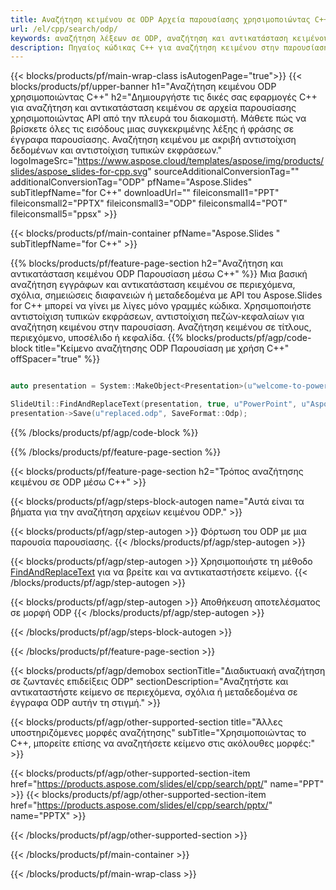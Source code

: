 ```yaml
---
title: Αναζήτηση κειμένου σε ODP Αρχεία παρουσίασης χρησιμοποιώντας C++
url: /el/cpp/search/odp/
keywords: αναζήτηση λέξεων σε ODP, αναζήτηση και αντικατάσταση κειμένου σε ODP, κείμενο αναζήτησης ODP Παρουσίαση
description: Πηγαίος κώδικας C++ για αναζήτηση κειμένου στην παρουσίαση ODP.
---
```


{{< blocks/products/pf/main-wrap-class isAutogenPage="true">}}
{{< blocks/products/pf/upper-banner h1="Αναζήτηση κειμένου ODP χρησιμοποιώντας C++" h2="Δημιουργήστε τις δικές σας εφαρμογές C++ για αναζήτηση και αντικατάσταση κειμένου σε αρχεία παρουσίασης χρησιμοποιώντας API από την πλευρά του διακομιστή. Μάθετε πώς να βρίσκετε όλες τις εισόδους μιας συγκεκριμένης λέξης ή φράσης σε έγγραφα παρουσίασης. Αναζήτηση κειμένου με ακριβή αντιστοίχιση δεδομένων και αντιστοίχιση τυπικών εκφράσεων." logoImageSrc="https://www.aspose.cloud/templates/aspose/img/products/slides/aspose_slides-for-cpp.svg" sourceAdditionalConversionTag="" additionalConversionTag="ODP" pfName="Aspose.Slides" subTitlepfName="for C++" downloadUrl="" fileiconsmall1="PPT" fileiconsmall2="PPTX" fileiconsmall3="ODP" fileiconsmall4="POT" fileiconsmall5="ppsx" >}}

{{< blocks/products/pf/main-container pfName="Aspose.Slides " subTitlepfName="for C++" >}}

{{% blocks/products/pf/feature-page-section  h2="Αναζήτηση και αντικατάσταση κειμένου ODP Παρουσίαση μέσω C++" %}}
Μια βασική αναζήτηση εγγράφων και αντικατάσταση κειμένου σε περιεχόμενα, σχόλια, σημειώσεις διαφανειών ή μεταδεδομένα με API του Aspose.Slides for C++ μπορεί να γίνει με λίγες μόνο γραμμές κώδικα. Χρησιμοποιήστε αντιστοίχιση τυπικών εκφράσεων, αντιστοίχιση πεζών-κεφαλαίων για αναζήτηση κειμένου στην παρουσίαση. Αναζήτηση κειμένου σε τίτλους, περιεχόμενο, υποσέλιδο ή κεφαλίδα.
{{% blocks/products/pf/agp/code-block title="Κείμενο αναζήτησης ODP Παρουσίαση με χρήση C++" offSpacer="true" %}}

```cpp

auto presentation = System::MakeObject<Presentation>(u"welcome-to-powerpoint.odp");

SlideUtil::FindAndReplaceText(presentation, true, u"PowerPoint", u"Aspose.Slides", nullptr);
presentation->Save(u"replaced.odp", SaveFormat::Odp);	
```

{{% /blocks/products/pf/agp/code-block %}}

{{% /blocks/products/pf/feature-page-section %}}

{{< blocks/products/pf/feature-page-section  h2="Τρόπος αναζήτησης κειμένου σε ODP μέσω C++" >}}

{{< blocks/products/pf/agp/steps-block-autogen name="Αυτά είναι τα βήματα για την αναζήτηση αρχείων κειμένου ODP." >}}

{{< blocks/products/pf/agp/step-autogen >}}
Φόρτωση του ODP με μια παρουσία παρουσίασης.
{{< /blocks/products/pf/agp/step-autogen >}}

{{< blocks/products/pf/agp/step-autogen >}}
Χρησιμοποιήστε τη μέθοδο [FindAndReplaceText](https://reference.aspose.com/slides/cpp/aspose.slides.util/slideutil/findandreplacetext/) για να βρείτε και να αντικαταστήσετε κείμενο.
{{< /blocks/products/pf/agp/step-autogen >}}

{{< blocks/products/pf/agp/step-autogen >}}
Αποθήκευση αποτελέσματος σε μορφή ODP
{{< /blocks/products/pf/agp/step-autogen >}}

{{< /blocks/products/pf/agp/steps-block-autogen >}}

{{< /blocks/products/pf/feature-page-section >}}

{{< blocks/products/pf/agp/demobox sectionTitle="Διαδικτυακή αναζήτηση σε ζωντανές επιδείξεις ODP" sectionDescription="Αναζητήστε και αντικαταστήστε κείμενο σε περιεχόμενα, σχόλια ή μεταδεδομένα σε έγγραφα ODP αυτήν τη στιγμή." >}}

{{< blocks/products/pf/agp/other-supported-section title="Άλλες υποστηριζόμενες μορφές αναζήτησης" subTitle="Χρησιμοποιώντας το C++, μπορείτε επίσης να αναζητήσετε κείμενο στις ακόλουθες μορφές:" >}}

{{< blocks/products/pf/agp/other-supported-section-item href="https://products.aspose.com/slides/el/cpp/search/ppt/" name="PPT" >}}
{{< blocks/products/pf/agp/other-supported-section-item href="https://products.aspose.com/slides/el/cpp/search/pptx/" name="PPTX" >}}


{{< /blocks/products/pf/agp/other-supported-section >}}

{{< /blocks/products/pf/main-container >}}
    
{{< /blocks/products/pf/main-wrap-class >}}